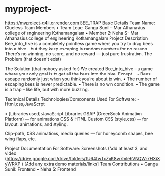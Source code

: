 # myproject-

[https://myproject-g4ij.onrender.com
](https://myproject-g4ij.onrender.com)BEE_TRAP
Basic Details
Team Name: Clueless
Team Members
•	Team Lead: Ganga Sunil – Mar Athanasius college of engineering  Kothamangalam
•	Member 2: Neha S- Mar Athanasius college of engineering Kothamangalam
Project Description
Bee_into_hive is a completely pointless game where you try to drag bees into a hive… but they keep escaping in random numbers for no reason. There’s no winning, no score, and no reward — just pure frustration.
The Problem (that doesn't exist)

The Solution (that nobody asked for)
We created Bee_into_hive – a game where your only goal is to get all the bees into the hive.
Except…
•	Bees escape randomly just when you think you’re about to win.
•	The number of escaping bees is never predictable.
•	There is no win condition.
•	The game is a trap – like life, but with more buzzing.

Technical Details
Technologies/Components Used
For Software:
•	Html,css,JavaScrpt

•	[Libraries used]:JavaScript Libraries
GSAP (GreenSock Animation Platform) — for animations
CSS & HTML
Custom CSS (style.css) — for layout, animations, and styling.

Clip-path, CSS animations, media queries — for honeycomb shapes, bee wing flaps, etc.

Project Documentation
For Software:
Screenshots (Add at least 3) and video
(https://drive.google.com/drive/folders/1U64fwTxZqK8w7mlehVNQWr7HXiXyWRXP )
[Add any extra demo materials/links]
Team Contributions
•	Ganga Sunil: Frontend
•	Neha S: Frontend
